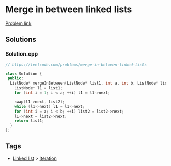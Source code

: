 # Merge in between linked lists

[Problem link](https://leetcode.com/problems/merge-in-between-linked-lists)

## Solutions


### Solution.cpp
```cpp
// https://leetcode.com/problems/merge-in-between-linked-lists

class Solution {
 public:
  ListNode* mergeInBetween(ListNode* list1, int a, int b, ListNode* list2) {
    ListNode* l1 = list1;
    for (int i = 1; i < a; ++i) l1 = l1->next;

    swap(l1->next, list2);
    while (l1->next) l1 = l1->next;
    for (int i = a; i < b; ++i) list2 = list2->next;
    l1->next = list2->next;
    return list1;
  }
};
```
## Tags

* [Linked list](/Collections/linked-list.md#linked-list) > [Iteration](/Collections/linked-list.md#iteration)
